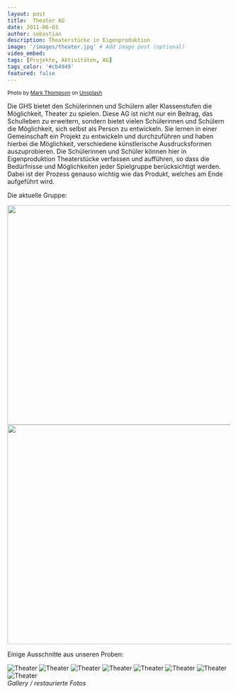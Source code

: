 ```yaml
---
layout: post
title: 	Theater AG
date: 2011-06-03
author: sebastian
description: Theaterstücke in Eigenproduktion 
image: '/images/theater.jpg' # Add image post (optional)
video_embed:
tags: [Projekte, Aktivitäten, AG]
tags_color: '#cb4949'
featured: false
---
```

<small>Photo by <a href="https://unsplash.com/@markthompson_media?utm_content=creditCopyText&utm_medium=referral&utm_source=unsplash">Mark Thompson</a> on <a href="https://unsplash.com/photos/grayscale-photo-of-people-walking-on-hall-QM3suFW_Y4E?utm_content=creditCopyText&utm_medium=referral&utm_source=unsplash">Unsplash</a></small>

Die GHS bietet den Schülerinnen und Schülern aller Klassenstufen die Möglichkeit, Theater zu spielen. Diese AG ist nicht nur ein Beitrag, das Schulleben zu erweitern, sondern bietet vielen Schülerinnen und Schülern die Möglichkeit, sich selbst als Person zu entwickeln. Sie lernen in einer Gemeinschaft ein Projekt zu entwickeln und durchzuführen und haben hierbei die Möglichkeit, verschiedene künstlerische Ausdrucksformen auszuprobieren. Die Schülerinnen und Schüler können hier in Eigenproduktion Theaterstücke verfassen und aufführen, so dass die Bedürfnisse und Möglichkeiten jeder Spielgruppe berücksichtigt werden. Dabei ist der Prozess genauso wichtig wie das Produkt, welches am Ende aufgeführt wird. 

Die aktuelle Gruppe:

<img src="{{site.baseurl}}/images/Theater - AG_files/Theater_2011_1.jpg" width="660" height="495">
<img src="{{site.baseurl}}/images/Theater - AG_files/Theater_2011_2.jpg" width="660" height="495">


Einige Ausschnitte aus unseren Proben: 

<div class="gallery-box">
  <div class="gallery gallery--post">
    <img src="{{site.baseurl}}/images/Theater - AG_files/Theater_2010_1.jpg.JPG" loading="lazy" alt="Theater">
    <img src="{{site.baseurl}}/images/Theater - AG_files/Theater_2010_2.jpg.JPG" loading="lazy" alt="Theater">
    <img src="{{site.baseurl}}/images/Theater - AG_files/Theater_2010_3.jpg.JPG" loading="lazy" alt="Theater">
    <img src="{{site.baseurl}}/images/Theater - AG_files/Theater_2010_5.jpg.JPG" loading="lazy" alt="Theater">
    <img src="{{site.baseurl}}/images/Theater - AG_files/Theater_2010_6.jpg.JPG" loading="lazy" alt="Theater">
    <img src="{{site.baseurl}}/images/Theater - AG_files/Theater_2010_7.jpg.JPG" loading="lazy" alt="Theater">
    <img src="{{site.baseurl}}/images/Theater - AG_files/Theater_2010_8.jpg.JPG" loading="lazy" alt="Theater">
    <img src="{{site.baseurl}}/images/Theater - AG_files/Theater_2010_10.jpg.JPG" loading="lazy" alt="Theater">
  </div>
  <em>Gallery / <a target="_blank">restaurierte Fotos</a></em>
</div>